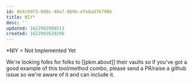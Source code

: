 ```yaml
---
id: 864cb973-0d0c-40a7-869b-efe6ad76798b
title: NIY*
desc: ''
updated: 1622902900513
created: 1622902629296
---
```


\*NIY = Not Implemented Yet

We're looking folks for folks to [[pkm.about]] their vaults so if you've got a good example of this tool/method combo, please send a PR/raise a github issue so we're aware of it and can include it. 
